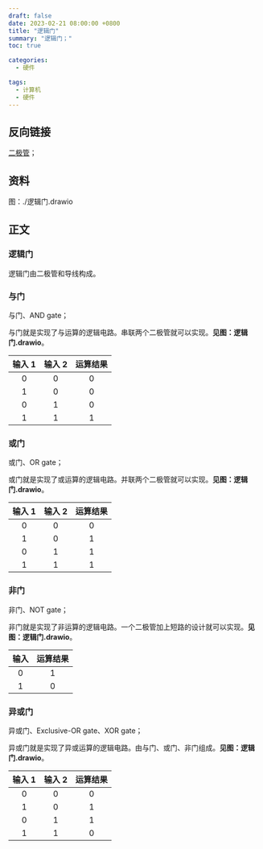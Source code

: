 ```yaml
---
draft: false
date: 2023-02-21 08:00:00 +0800
title: "逻辑门"
summary: "逻辑门；"
toc: true

categories:
  - 硬件

tags:
  - 计算机
  - 硬件
---
```


## 反向链接

[二极管](/计算机/硬件/二极管)；

## 资料

图：./逻辑门.drawio

## 正文

### 逻辑门

逻辑门由二极管和导线构成。

### 与门

与门、AND gate；

与门就是实现了与运算的逻辑电路。串联两个二极管就可以实现。**见图：逻辑门.drawio**。

| 输入 1 | 输入 2 | 运算结果 |
|:----:|:----:|:----:|
|  0   |  0   |  0   |
|  1   |  0   |  0   |
|  0   |  1   |  0   |
|  1   |  1   |  1   |

### 或门

或门、OR gate；

或门就是实现了或运算的逻辑电路。并联两个二极管就可以实现。**见图：逻辑门.drawio**。

| 输入 1 | 输入 2 | 运算结果 |
|:----:|:----:|:----:|
|  0   |  0   |  0   |
|  1   |  0   |  1   |
|  0   |  1   |  1   |
|  1   |  1   |  1   |

### 非门

非门、NOT gate；

非门就是实现了非运算的逻辑电路。一个二极管加上短路的设计就可以实现。**见图：逻辑门.drawio**。

| 输入 | 运算结果 |
|:--:|:----:|
| 0  |  1   |
| 1  |  0   |

### 异或门

异或门、Exclusive-OR gate、XOR gate；

异或门就是实现了异或运算的逻辑电路。由与门、或门、非门组成。**见图：逻辑门.drawio**。

| 输入 1 | 输入 2 | 运算结果 |
|:----:|:----:|:----:|
|  0   |  0   |  0   |
|  1   |  0   |  1   |
|  0   |  1   |  1   |
|  1   |  1   |  0   |
